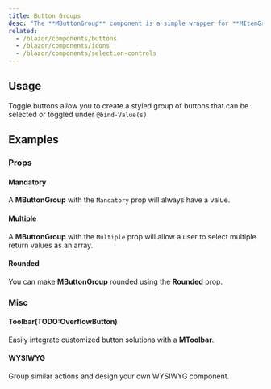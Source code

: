 ```yaml
---
title: Button Groups
desc: "The **MButtonGroup** component is a simple wrapper for **MItemGroup** built specifically to work with **MButton**."
related:
  - /blazor/components/buttons
  - /blazor/components/icons
  - /blazor/components/selection-controls
---
```


## Usage

Toggle buttons allow you to create a styled group of buttons that can be selected or toggled under `@bind-Value(s)`.

<masa-example file="Examples.components.button_groups.Usage"></masa-example>

## Examples

### Props

#### Mandatory

A **MButtonGroup** with the `Mandatory` prop will always have a value.

<masa-example file="Examples.components.button_groups.Mandatory"></masa-example>

#### Multiple

A **MButtonGroup** with the `Multiple` prop will allow a user to select multiple return values as an array.

<masa-example file="Examples.components.button_groups.Multiple"></masa-example>

#### Rounded

You can make **MButtonGroup** rounded using the **Rounded** prop.

<masa-example file="Examples.components.button_groups.Rounded"></masa-example>

### Misc

#### Toolbar(TODO:OverflowButton)

Easily integrate customized button solutions with a **MToolbar**.

<masa-example file="Examples.components.button_groups.Toolbar"></masa-example>

#### WYSIWYG

Group similar actions and design your own WYSIWYG component.

<masa-example file="Examples.components.button_groups.WYSIWYG"></masa-example>
